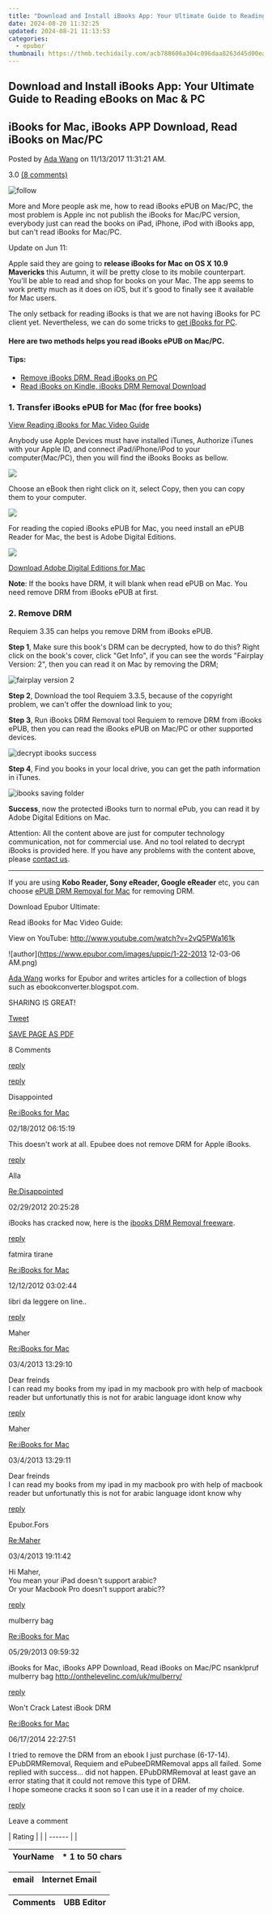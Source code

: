 ```yaml
---
title: "Download and Install iBooks App: Your Ultimate Guide to Reading eBooks on Mac & PC"
date: 2024-08-20 11:32:25
updated: 2024-08-21 11:13:53
categories:
  - epubor
thumbnail: https://thmb.techidaily.com/acb788606a304c096daa8263d45d00ea2b9351615c5d83ea5a34a4991c1927bf.jpg
---
```


## Download and Install iBooks App: Your Ultimate Guide to Reading eBooks on Mac & PC

## iBooks for Mac, iBooks APP Download, Read iBooks on Mac/PC

Posted by [Ada Wang](https://plus.google.com/+AdaWang/posts) on 11/13/2017 11:31:21 AM.

3.0 [(8 comments)](http://www.epubor.com/#comment-area) 



![follow](http://www.epubor.com/images/follow.png)

More and More people ask me, how to read iBooks ePUB on Mac/PC, the most problem is Apple inc not publish the iBooks for Mac/PC version, everybody just can read the books on iPad, iPhone, iPod with iBooks app, but can't read iBooks for Mac/PC.

Update on Jun 11:

Apple said they are going to **release iBooks for Mac on OS X 10.9 Mavericks** this Autumn, it will be pretty close to its mobile counterpart. You'll be able to read and shop for books on your Mac. The app seems to work pretty much as it does on iOS, but it's good to finally see it available for Mac users. 

The only setback for reading iBooks is that we are not having iBooks for PC client yet. Nevertheless, we can do some tricks to [get iBooks for PC](https://tools.techidaily.com/epubor/products/).

#### Here are two methods helps you read iBooks ePUB on Mac/PC.

#### Tips:

* [Remove iBooks DRM, Read iBooks on PC](https://tools.techidaily.com/epubor/products/)
* [Read iBooks on Kindle, iBooks DRM Removal Download](https://tools.techidaily.com/epubor/products/)

### 1\. Transfer iBooks ePUB for Mac (for free books)

[View Reading iBooks for Mac Video Guide](https://tools.techidaily.com/epubor/products/)

Anybody use Apple Devices must have installed iTunes, Authorize iTunes with your Apple ID, and connect iPad/iPhone/iPod to your computer(Mac/PC), then you will find the iBooks Books as bellow.

![](https://www.epubor.com/images/ibooks/iTunes-iBooks-list.jpg)

Choose an eBook then right click on it, select Copy, then you can copy them to your computer.

![](https://www.epubor.com/images/ibooks/ibooks-epub-copy.jpg)

For reading the copied iBooks ePUB for Mac, you need install an ePUB Reader for Mac, the best is Adobe Digital Editions.

![](http://www.epubor.com//www.file-extensions.org/imgs/app-picture/3869/adobe-digital-editions.jpg)

[Download Adobe Digital Editions for Mac](http://www.adobe.com/products/digital-editions/download.html)

**Note**: If the books have DRM, it will blank when read ePUB on Mac. You need remove DRM from iBooks ePUB at first.

### 2\. Remove DRM

Requiem 3.35 can helps you remove DRM from iBooks ePUB.

**Step 1**, Make sure this book's DRM can be decrypted, how to do this? Right click on the book's cover, click "Get Info", if you can see the words "Fairplay Version: 2", then you can read it on Mac by removing the DRM;

![fairplay version 2](http://www.epubor.com/images/fairplay-version-2.png)

**Step 2**, Download the tool Requiem 3.3.5, because of the copyright problem, we can't offer the download link to you;

**Step 3**, Run iBooks DRM Removal tool Requiem to remove DRM from iBooks ePUB, then you can read the iBooks ePUB on Mac/PC or other supported devices.

![decrypt ibooks success](http://www.epubor.com/images/decrypt-ibooks-success.png)

**Step 4**, Find you books in your local drive, you can get the path information in iTunes.

![ibooks saving folder](http://www.epubor.com/images/ibooks-saving-folder.png)

**Success**, now the protected iBooks turn to normal ePub, you can read it by Adobe Digital Editions on Mac.

Attention: All the content above are just for computer technology communication, not for commercial use. And no tool related to decrypt iBooks is provided here. If you have any problems with the content above, please [contact us](http://www.epubor.com/mailto:epubor.fors@gmail.com).

---

If you are using **Kobo Reader, Sony eReader, Google eReader** etc, you can choose [ePUB DRM Removal for Mac](https://tools.techidaily.com/epubor/products/) for removing DRM.

Download Epubor Ultimate:

[](https://tools.techidaily.com/epubor/ultimate/) [](https://tools.techidaily.com/epubor/ultimate/) 

Read iBooks for Mac Video Guide:

View on YouTube: <http://www.youtube.com/watch?v=2vQ5PWa161k>

![author](https://www.epubor.com/images/uppic/1-22-2013 12-03-06 AM.png)

[Ada Wang](https://plus.google.com/+AdaWang/posts) works for Epubor and writes articles for a collection of blogs such as ebookconverter.blogspot.com.

SHARING IS GREAT!

[Tweet](https://twitter.com/share) 

[SAVE PAGE AS PDF](https://tools.techidaily.com/epubor/products/) 



8 Comments

[reply](https://tools.techidaily.com/epubor/products/) 

[reply](https://tools.techidaily.com/epubor/products/) 

Disappointed

[Re:iBooks for Mac](https://tools.techidaily.com/epubor/products/)

02/18/2012 06:15:19

This doesn't work at all. Epubee does not remove DRM for Apple iBooks.

[reply](https://tools.techidaily.com/epubor/products/) 

Alla

[Re:Disappointed](https://tools.techidaily.com/epubor/products/)

02/29/2012 20:25:28

iBooks has cracked now, here is the [ibooks DRM Removal freeware](https://tools.techidaily.com/epubor/products/).

[reply](https://tools.techidaily.com/epubor/products/) 

fatmira tirane

[Re:iBooks for Mac](https://tools.techidaily.com/epubor/products/)

12/12/2012 03:02:44

libri da leggere on line..

[reply](https://tools.techidaily.com/epubor/products/) 

Maher

[Re:iBooks for Mac](https://tools.techidaily.com/epubor/products/)

03/4/2013 13:29:10

Dear freinds  
 I can read my books from my ipad in my macbook pro with help of macbook reader but unfortunatly this is not for arabic language idont know why 

[reply](https://tools.techidaily.com/epubor/products/) 

Maher

[Re:iBooks for Mac](https://tools.techidaily.com/epubor/products/)

03/4/2013 13:29:11

Dear freinds  
 I can read my books from my ipad in my macbook pro with help of macbook reader but unfortunatly this is not for arabic language idont know why 

[reply](https://tools.techidaily.com/epubor/products/) 

Epubor.Fors

[Re:Maher](https://tools.techidaily.com/epubor/products/)

03/4/2013 19:11:42

Hi Maher,  
 You mean your iPad doesn't support arabic?  
 Or your Macbook Pro doesn't support arabic??

[reply](https://tools.techidaily.com/epubor/products/) 

mulberry bag

[Re:iBooks for Mac](https://tools.techidaily.com/epubor/products/)

05/29/2013 09:59:32

iBooks for Mac, iBooks APP Download, Read iBooks on Mac/PC nsanklpruf mulberry bag <http://onthelevelinc.com/uk/mulberry/>

[reply](https://tools.techidaily.com/epubor/products/) 

Won't Crack Latest iBook DRM

[Re:iBooks for Mac](https://tools.techidaily.com/epubor/products/)

06/17/2014 22:27:51

I tried to remove the DRM from an ebook I just purchase (6-17-14). EPubDRMRemoval, Requiem and ePubeeDRMRemoval apps all failed. Some replied with success... did not happen. EPubDRMRemoval at least gave an error stating that it could not remove this type of DRM.  
 I hope someone cracks it soon so I can use it in a reader of my choice.

[reply](https://tools.techidaily.com/epubor/products/) 

Leave a comment

| Rating |  |
| ------ |  |

| YourName | \*  1 to 50 chars |
| -------- | ----------------- |

| email | Internet Email |
| ----- | -------------- |

| Comments | UBB Editor |
| -------- | ---------- |

<ins class="adsbygoogle"
     style="display:block"
     data-ad-format="autorelaxed"
     data-ad-client="ca-pub-7571918770474297"
     data-ad-slot="1223367746"></ins>



<ins class="adsbygoogle"
     style="display:block"
     data-ad-client="ca-pub-7571918770474297"
     data-ad-slot="8358498916"
     data-ad-format="auto"
     data-full-width-responsive="true"></ins>
